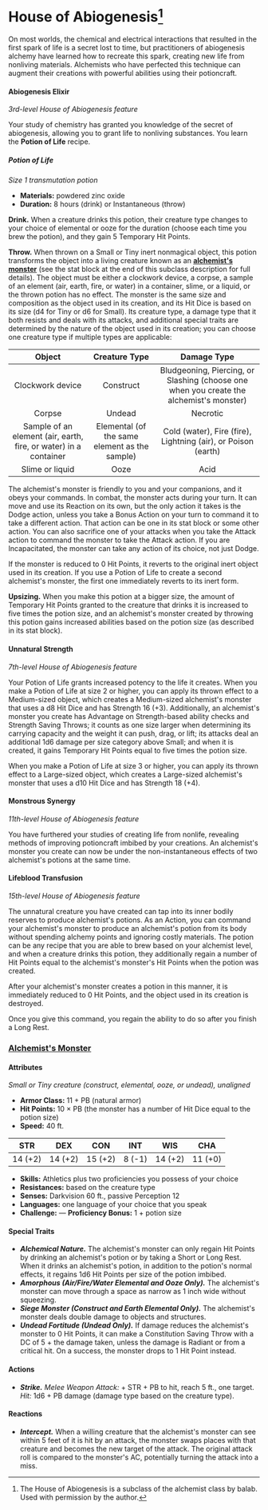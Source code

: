 # House of Abiogenesis[^🧪]

On most worlds, the chemical and electrical interactions that resulted in the first spark of life is a secret lost to time, but practitioners of abiogenesis alchemy have learned how to recreate this spark, creating new life from nonliving materials. Alchemists who have perfected this technique can augment their creations with powerful abilities using their potioncraft.

#### Abiogenesis Elixir

_3rd-level House of Abiogenesis feature_

Your study of chemistry has granted you knowledge of the secret of abiogenesis, allowing you to grant life to nonliving substances. You learn the **Potion of Life** recipe.

##### Potion of Life

_Size 1 transmutation potion_

- **Materials:** powdered zinc oxide
- **Duration:** 8 hours (drink) or Instantaneous (throw)

**Drink.** When a creature drinks this potion, their creature type changes to your choice of elemental or ooze for the duration (choose each time you brew the potion), and they gain 5 Temporary Hit Points.

**Throw.** When thrown on a Small or Tiny inert nonmagical object, this potion transforms the object into a living creature known as an **[alchemist's monster](#alchemists-monster)** (see the stat block at the end of this subclass description for full details). The object must be either a clockwork device, a corpse, a sample of an element (air, earth, fire, or water) in a container, slime, or a liquid, or the thrown potion has no effect. The monster is the same size and composition as the object used in its creation, and its Hit Dice is based on its size (d4 for Tiny or d6 for Small). Its creature type, a damage type that it both resists and deals with its attacks, and additional special traits are determined by the nature of the object used in its creation; you can choose one creature type if multiple types are applicable:

| Object | Creature Type | Damage Type |
|:-:|:-:|:-:|
| Clockwork device | Construct | Bludgeoning, Piercing, or Slashing (choose one when you create the alchemist's monster) |
| Corpse | Undead | Necrotic |
| Sample of an element (air, earth, fire, or water) in a container | Elemental (of the same element as the sample) | Cold (water), Fire (fire), Lightning (air), or Poison (earth) |
| Slime or liquid | Ooze | Acid |

The alchemist's monster is friendly to you and your companions, and it obeys your commands. In combat, the monster acts during your turn. It can move and use its Reaction on its own, but the only action it takes is the Dodge action, unless you take a Bonus Action on your turn to command it to take a different action. That action can be one in its stat block or some other action. You can also sacrifice one of your attacks when you take the Attack action to command the monster to take the Attack action. If you are Incapacitated, the monster can take any action of its choice, not just Dodge.

If the monster is reduced to 0 Hit Points, it reverts to the original inert object used in its creation. If you use a Potion of Life to create a second alchemist's monster, the first one immediately reverts to its inert form.

**Upsizing.** When you make this potion at a bigger size, the amount of Temporary Hit Points granted to the creature that drinks it is increased to five times the potion size, and an alchemist's monster created by throwing this potion gains increased abilities based on the potion size (as described in its stat block).

#### Unnatural Strength

_7th-level House of Abiogenesis feature_

Your Potion of Life grants increased potency to the life it creates. When you make a Potion of Life at size 2 or higher, you can apply its thrown effect to a Medium-sized object, which creates a Medium-sized alchemist's monster that uses a d8 Hit Dice and has Strength 16 (+3). Additionally, an alchemist's monster you create has Advantage on Strength-based ability checks and Strength Saving Throws; it counts as one size larger when determining its carrying capacity and the weight it can push, drag, or lift; its attacks deal an additional 1d6 damage per size category above Small; and when it is created, it gains Temporary Hit Points equal to five times the potion size.

When you make a Potion of Life at size 3 or higher, you can apply its thrown effect to a Large-sized object, which creates a Large-sized alchemist's monster that uses a d10 Hit Dice and has Strength 18 (+4).

#### Monstrous Synergy

_11th-level House of Abiogenesis feature_

You have furthered your studies of creating life from nonlife, revealing methods of improving potioncraft imbibed by your creations. An alchemist's monster you create can now be under the non-instantaneous effects of two alchemist's potions at the same time.

#### Lifeblood Transfusion

_15th-level House of Abiogenesis feature_

The unnatural creature you have created can tap into its inner bodily reserves to produce alchemist's potions. As an Action, you can command your alchemist's monster to produce an alchemist's potion from its body without spending alchemy points and ignoring costly materials. The potion can be any recipe that you are able to brew based on your alchemist level, and when a creature drinks this potion, they additionally regain a number of Hit Points equal to the alchemist's monster's Hit Points when the potion was created.

After your alchemist's monster creates a potion in this manner, it is immediately reduced to 0 Hit Points, and the object used in its creation is destroyed.

Once you give this command, you regain the ability to do so after you finish a Long Rest.

### [Alchemist's Monster](https://github.com/mpanighetti/dnd5e-monsters/blob/main/special/alchemists-monster.md)

#### Attributes

_Small or Tiny creature (construct, elemental, ooze, or undead), unaligned_

- **Armor Class:** 11 + PB (natural armor)
- **Hit Points:** 10 × PB (the monster has a number of Hit Dice equal to the potion size)
- **Speed:** 40 ft.

| STR  |  DEX  | CON  | INT  |  WIS  | CHA  |
|:----:|:-----:|:----:|:----:|:-----:|:----:|
| 14 (+2) | 14 (+2) | 15 (+2) | 8 (-1) | 14 (+2) | 11 (+0) |

- **Skills:** Athletics plus two proficiencies you possess of your choice
- **Resistances:** based on the creature type
- **Senses:** Darkvision 60 ft., passive Perception 12
- **Languages:** one language of your choice that you speak
- **Challenge:** — **Proficiency Bonus:** 1 + potion size

#### Special Traits

- _**Alchemical Nature.**_ The alchemist's monster can only regain Hit Points by drinking an alchemist's potion or by taking a Short or Long Rest. When it drinks an alchemist's potion, in addition to the potion's normal effects, it regains 1d6 Hit Points per size of the potion imbibed.
- _**Amorphous (Air/Fire/Water Elemental and Ooze Only).**_ The alchemist's monster can move through a space as narrow as 1 inch wide without squeezing.
- _**Siege Monster (Construct and Earth Elemental Only).**_ The alchemist's monster deals double damage to objects and structures.
- _**Undead Fortitude (Undead Only).**_ If damage reduces the alchemist's monster to 0 Hit Points, it can make a Constitution Saving Throw with a DC of 5 + the damage taken, unless the damage is Radiant or from a critical hit. On a success, the monster drops to 1 Hit Point instead.

#### Actions

- _**Strike.** Melee Weapon Attack:_ + STR + PB to hit, reach 5 ft., one target. _Hit:_ 1d6 + PB damage (damage type based on the creature type).

#### Reactions

- _**Intercept.**_ When a willing creature that the alchemist's monster can see within 5 feet of it is hit by an attack, the monster swaps places with that creature and becomes the new target of the attack. The original attack roll is compared to the monster's AC, potentially turning the attack into a miss.

[^🧪]: The House of Abiogenesis is a subclass of the alchemist class by balab. Used with permission by the author.
